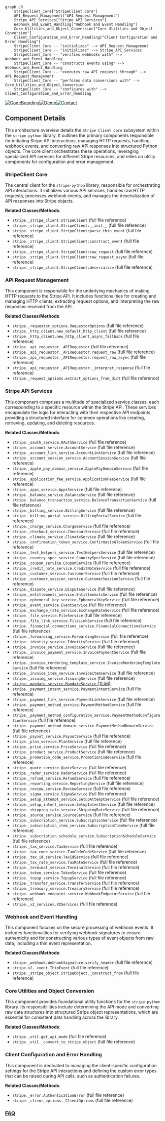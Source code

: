 ```mermaid
graph LR
    StripeClient_Core["StripeClient Core"]
    API_Request_Management["API Request Management"]
    Stripe_API_Services["Stripe API Services"]
    Webhook_and_Event_Handling["Webhook and Event Handling"]
    Core_Utilities_and_Object_Conversion["Core Utilities and Object Conversion"]
    Client_Configuration_and_Error_Handling["Client Configuration and Error Handling"]
    StripeClient_Core -- "initializes" --> API_Request_Management
    StripeClient_Core -- "initializes" --> Stripe_API_Services
    StripeClient_Core -- "verifies webhooks with" --> Webhook_and_Event_Handling
    StripeClient_Core -- "constructs events using" --> Webhook_and_Event_Handling
    StripeClient_Core -- "executes raw API requests through" --> API_Request_Management
    StripeClient_Core -- "performs data conversions with" --> Core_Utilities_and_Object_Conversion
    StripeClient_Core -- "configures with" --> Client_Configuration_and_Error_Handling
```
[![CodeBoarding](https://img.shields.io/badge/Generated%20by-CodeBoarding-9cf?style=flat-square)](https://github.com/CodeBoarding/GeneratedOnBoardings)[![Demo](https://img.shields.io/badge/Try%20our-Demo-blue?style=flat-square)](https://www.codeboarding.org/demo)[![Contact](https://img.shields.io/badge/Contact%20us%20-%20contact@codeboarding.org-lightgrey?style=flat-square)](mailto:contact@codeboarding.org)

## Component Details

This architecture overview details the `Stripe Client Core` subsystem within the `stripe-python` library. It outlines the primary components responsible for initiating Stripe API interactions, managing HTTP requests, handling webhook events, and converting raw API responses into structured Python objects. The core client orchestrates these operations, leveraging specialized API services for different Stripe resources, and relies on utility components for configuration and error management.

### StripeClient Core
The central client for the `stripe-python` library, responsible for orchestrating API interactions. It initializes various API services, handles raw HTTP requests, processes webhook events, and manages the deserialization of API responses into Stripe objects.


**Related Classes/Methods**:

- `stripe._stripe_client.StripeClient` (full file reference)
- `stripe._stripe_client.StripeClient:__init__` (full file reference)
- `stripe._stripe_client.StripeClient:parse_thin_event` (full file reference)
- `stripe._stripe_client.StripeClient:construct_event` (full file reference)
- `stripe._stripe_client.StripeClient:raw_request` (full file reference)
- `stripe._stripe_client.StripeClient:raw_request_async` (full file reference)
- `stripe._stripe_client.StripeClient:deserialize` (full file reference)


### API Request Management
This component is responsible for the underlying mechanics of making HTTP requests to the Stripe API. It includes functionalities for creating and managing HTTP clients, extracting request options, and interpreting the raw responses received from the API.


**Related Classes/Methods**:

- `stripe._requestor_options.RequestorOptions` (full file reference)
- `stripe._http_client.new_default_http_client` (full file reference)
- `stripe._http_client.new_http_client_async_fallback` (full file reference)
- `stripe._api_requestor._APIRequestor` (full file reference)
- `stripe._api_requestor._APIRequestor.request_raw` (full file reference)
- `stripe._api_requestor._APIRequestor.request_raw_async` (full file reference)
- `stripe._api_requestor._APIRequestor._interpret_response` (full file reference)
- `stripe._request_options.extract_options_from_dict` (full file reference)


### Stripe API Services
This component comprises a multitude of specialized service classes, each corresponding to a specific resource within the Stripe API. These services encapsulate the logic for interacting with their respective API endpoints, providing a structured interface for common operations like creating, retrieving, updating, and deleting resources.


**Related Classes/Methods**:

- `stripe._oauth_service.OAuthService` (full file reference)
- `stripe._account_service.AccountService` (full file reference)
- `stripe._account_link_service.AccountLinkService` (full file reference)
- `stripe._account_session_service.AccountSessionService` (full file reference)
- `stripe._apple_pay_domain_service.ApplePayDomainService` (full file reference)
- `stripe._application_fee_service.ApplicationFeeService` (full file reference)
- `stripe._apps_service.AppsService` (full file reference)
- `stripe._balance_service.BalanceService` (full file reference)
- `stripe._balance_transaction_service.BalanceTransactionService` (full file reference)
- `stripe._billing_service.BillingService` (full file reference)
- `stripe._billing_portal_service.BillingPortalService` (full file reference)
- `stripe._charge_service.ChargeService` (full file reference)
- `stripe._checkout_service.CheckoutService` (full file reference)
- `stripe._climate_service.ClimateService` (full file reference)
- `stripe._confirmation_token_service.ConfirmationTokenService` (full file reference)
- `stripe._test_helpers_service.TestHelpersService` (full file reference)
- `stripe._country_spec_service.CountrySpecService` (full file reference)
- `stripe._coupon_service.CouponService` (full file reference)
- `stripe._credit_note_service.CreditNoteService` (full file reference)
- `stripe._customer_service.CustomerService` (full file reference)
- `stripe._customer_session_service.CustomerSessionService` (full file reference)
- `stripe._dispute_service.DisputeService` (full file reference)
- `stripe._entitlements_service.EntitlementsService` (full file reference)
- `stripe._ephemeral_key_service.EphemeralKeyService` (full file reference)
- `stripe._event_service.EventService` (full file reference)
- `stripe._exchange_rate_service.ExchangeRateService` (full file reference)
- `stripe._file_service.FileService` (full file reference)
- `stripe._file_link_service.FileLinkService` (full file reference)
- `stripe._financial_connections_service.FinancialConnectionsService` (full file reference)
- `stripe._forwarding_service.ForwardingService` (full file reference)
- `stripe._identity_service.IdentityService` (full file reference)
- `stripe._invoice_service.InvoiceService` (full file reference)
- `stripe._invoice_payment_service.InvoicePaymentService` (full file reference)
- `stripe._invoice_rendering_template_service.InvoiceRenderingTemplateService` (full file reference)
- `stripe._invoice_item_service.InvoiceItemService` (full file reference)
- `stripe._issuing_service.IssuingService` (full file reference)
- <a href="https://github.com/stripe/stripe-python/blob/master/stripe/_mandate_service.py#L11-L56" target="_blank" rel="noopener noreferrer">`stripe._mandate_service.MandateService` (11:56)</a>
- `stripe._payment_intent_service.PaymentIntentService` (full file reference)
- `stripe._payment_link_service.PaymentLinkService` (full file reference)
- `stripe._payment_method_service.PaymentMethodService` (full file reference)
- `stripe._payment_method_configuration_service.PaymentMethodConfigurationService` (full file reference)
- `stripe._payment_method_domain_service.PaymentMethodDomainService` (full file reference)
- `stripe._payout_service.PayoutService` (full file reference)
- `stripe._plan_service.PlanService` (full file reference)
- `stripe._price_service.PriceService` (full file reference)
- `stripe._product_service.ProductService` (full file reference)
- `stripe._promotion_code_service.PromotionCodeService` (full file reference)
- `stripe._quote_service.QuoteService` (full file reference)
- `stripe._radar_service.RadarService` (full file reference)
- `stripe._refund_service.RefundService` (full file reference)
- `stripe._reporting_service.ReportingService` (full file reference)
- `stripe._review_service.ReviewService` (full file reference)
- `stripe._sigma_service.SigmaService` (full file reference)
- `stripe._setup_attempt_service.SetupAttemptService` (full file reference)
- `stripe._setup_intent_service.SetupIntentService` (full file reference)
- `stripe._shipping_rate_service.ShippingRateService` (full file reference)
- `stripe._source_service.SourceService` (full file reference)
- `stripe._subscription_service.SubscriptionService` (full file reference)
- `stripe._subscription_item_service.SubscriptionItemService` (full file reference)
- `stripe._subscription_schedule_service.SubscriptionScheduleService` (full file reference)
- `stripe._tax_service.TaxService` (full file reference)
- `stripe._tax_code_service.TaxCodeCodeService` (full file reference)
- `stripe._tax_id_service.TaxIdService` (full file reference)
- `stripe._tax_rate_service.TaxRateService` (full file reference)
- `stripe._terminal_service.TerminalService` (full file reference)
- `stripe._token_service.TokenService` (full file reference)
- `stripe._topup_service.TopupService` (full file reference)
- `stripe._transfer_service.TransferService` (full file reference)
- `stripe._treasury_service.TreasuryService` (full file reference)
- `stripe._webhook_endpoint_service.WebhookEndpointService` (full file reference)
- `stripe._v2_services.V2Services` (full file reference)


### Webhook and Event Handling
This component focuses on the secure processing of webhook events. It includes functionalities for verifying webhook signatures to ensure authenticity and for constructing various types of event objects from raw data, including a thin event representation.


**Related Classes/Methods**:

- `stripe._webhook.WebhookSignature.verify_header` (full file reference)
- `stripe.v2._event.ThinEvent` (full file reference)
- `stripe._stripe_object.StripeObject._construct_from` (full file reference)


### Core Utilities and Object Conversion
This component provides foundational utility functions for the `stripe-python` library. Its responsibilities include determining the API mode and converting raw data structures into structured Stripe object representations, which are essential for consistent data handling across the library.


**Related Classes/Methods**:

- `stripe._util.get_api_mode` (full file reference)
- `stripe._util._convert_to_stripe_object` (full file reference)


### Client Configuration and Error Handling
This component is dedicated to managing the client-specific configuration settings for the Stripe API interactions and defining the custom error types that can be raised during API calls, such as authentication failures.


**Related Classes/Methods**:

- `stripe._error.AuthenticationError` (full file reference)
- `stripe._client_options._ClientOptions` (full file reference)




### [FAQ](https://github.com/CodeBoarding/GeneratedOnBoardings/tree/main?tab=readme-ov-file#faq)